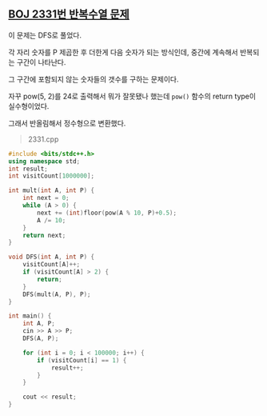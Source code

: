 ## [BOJ 2331번 반복수열 문제](https://www.acmicpc.net/problem/2331)

이 문제는 DFS로 풀었다.

각 자리 숫자를 P 제곱한 후 더한게 다음 숫자가 되는 방식인데, 중간에 계속해서 반복되는 구간이 나타난다.

그 구간에 포함되지 않는 숫자들의 갯수를 구하는 문제이다.

자꾸 pow(5, 2)를 24로 출력해서 뭐가 잘못됐나 했는데 `pow()` 함수의 return type이 실수형이었다.

그래서 반올림해서 정수형으로 변환했다.


> 2331.cpp

```cpp
#include <bits/stdc++.h>
using namespace std;
int result;
int visitCount[1000000];

int mult(int A, int P) {
    int next = 0;
    while (A > 0) {
        next += (int)floor(pow(A % 10, P)+0.5);
        A /= 10;
    }
    return next;
}

void DFS(int A, int P) {
    visitCount[A]++;
    if (visitCount[A] > 2) {
        return;
    }
    DFS(mult(A, P), P);
}

int main() {
    int A, P;
    cin >> A >> P;
    DFS(A, P);

    for (int i = 0; i < 100000; i++) {
        if (visitCount[i] == 1) {
            result++;
        }
    }

    cout << result;
}
```